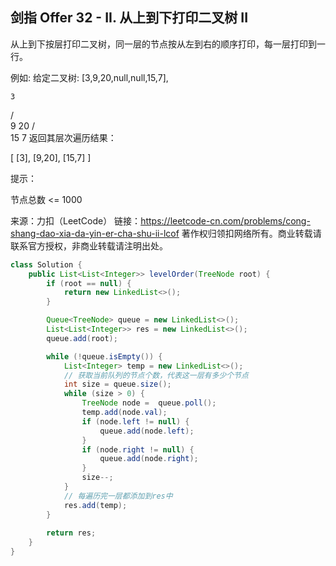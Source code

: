 ## 剑指 Offer 32 - II. 从上到下打印二叉树 II

从上到下按层打印二叉树，同一层的节点按从左到右的顺序打印，每一层打印到一行。

 

例如:
给定二叉树: [3,9,20,null,null,15,7],

    3
   / \
  9  20
    /  \
   15   7
返回其层次遍历结果：

[
  [3],
  [9,20],
  [15,7]
]


提示：

节点总数 <= 1000

来源：力扣（LeetCode）
链接：https://leetcode-cn.com/problems/cong-shang-dao-xia-da-yin-er-cha-shu-ii-lcof
著作权归领扣网络所有。商业转载请联系官方授权，非商业转载请注明出处。

```java
class Solution {
    public List<List<Integer>> levelOrder(TreeNode root) {
        if (root == null) {
            return new LinkedList<>();
        }

        Queue<TreeNode> queue = new LinkedList<>();
        List<List<Integer>> res = new LinkedList<>();
        queue.add(root);

        while (!queue.isEmpty()) {
            List<Integer> temp = new LinkedList<>();
            // 获取当前队列的节点个数，代表这一层有多少个节点
            int size = queue.size();
            while (size > 0) {
                TreeNode node =  queue.poll();
                temp.add(node.val);
                if (node.left != null) {
                    queue.add(node.left);
                }
                if (node.right != null) {
                    queue.add(node.right);
                }
                size--;
            }
            // 每遍历完一层都添加到res中
            res.add(temp);
        }
        
        return res;
    }
}

```

